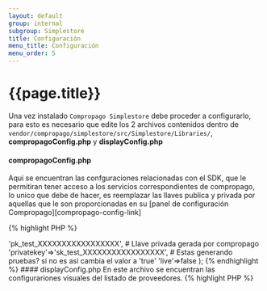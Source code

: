 ```yaml
---
layout: default
group: internal
subgroup: Simplestore
title: Configuración
menu_title: Configuración
menu_order: 5
---
```


# {{page.title}}

Una vez instalado `Compropago Simplestore` debe proceder a configurarlo, para esto es necesario que edite los 2 archivos 
contenidos dentro de `vendor/compropago/simplestore/src/Simplestore/Libraries/`, **compropagoConfig.php** y **displayConfig.php**

#### compropagoConfig.php

Aqui se encuentran las confguraciones relacionadas con el SDK, que le permitiran tener acceso a los servicios correspondientes
de compropago, lo unico que debe de hacer, es reemplazar las llaves publica y privada por aquellas que le son proporcionadas
en su [panel de configuración Compropago][compropago-config-link]

{% highlight PHP %}
<?php
$compropagoConfig = array(
    # Llave publica generada por compropago
    'publickey'=>'pk_test_XXXXXXXXXXXXXXXXX',
    # Llave privada gerada por compropago
    'privatekey'=>'sk_test_XXXXXXXXXXXXXXXXX',
    # Estas generando pruebas? si no es asi cambia el valor a 'true'
    'live'=>false
);

{% endhighlight %}

#### displayConfig.php

En este archivo se encuentran las configurariones visuales del listado de proveedores.

{% highlight PHP %}
<?php
# Desea ocultar los logos de los proveedores? cambie el valor a 'no'
$comproData['showlogo'] = "yes";
# Ingrese una descripcion para la seccion de proveedores
$comproData['description'] = "";
# Ingrese las instrucciones que considere pertinentes para la seleccion de proveedores
$comproData['instrucciones'] = "Seleccione la tienda de conveniencia en la cual desea realizar su pago";

{% endhighlight %}

Una vez configurados estor archivos tendra a `Compropago Simplestore` funcionando y listao para usarse.
